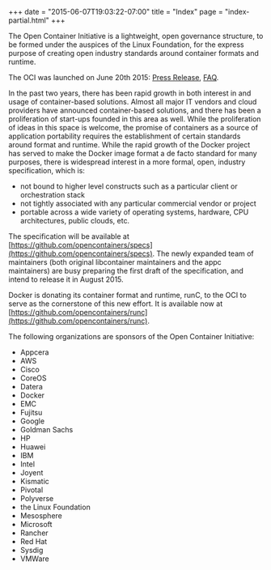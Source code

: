 +++
date = "2015-06-07T19:03:22-07:00"
title = "Index"
page = "index-partial.html"
+++

The Open Container Initiative is a lightweight, open governance structure, to be formed under the auspices of the Linux Foundation, for the express purpose of creating open industry standards around container formats and runtime.

The OCI was launched on June 20th 2015: [Press Release](/pressrelease), [FAQ](/faq).

In the past two years, there has been rapid growth in both interest in and usage of container-based solutions. Almost all major IT vendors and cloud providers have announced container-based solutions, and there has been a proliferation of start-ups founded in this area as well. While the proliferation of ideas in this space is welcome, the promise of containers as a source of application portability requires the establishment of certain standards around format and runtime. While the rapid growth of the Docker project has served to make the Docker image format a de facto standard for many purposes, there is widespread interest in a more formal, open, industry specification, which is:

* not bound to higher level constructs such as a particular client or orchestration stack
* not tightly associated with any particular commercial vendor or project
* portable across a wide variety of operating systems, hardware, CPU architectures, public clouds, etc.

The specification will be available at [https://github.com/opencontainers/specs](https://github.com/opencontainers/specs). The newly expanded team of maintainers (both original libcontainer maintainers and the appc maintainers) are busy preparing the first draft of the specification, and intend to release it in August 2015.

Docker is donating its container format and runtime, runC, to the OCI to serve as the cornerstone of this new effort. It is available now  at [https://github.com/opencontainers/runc](https://github.com/opencontainers/runc).

The following organizations are sponsors of the Open Container Initiative:

* Appcera
* AWS
* Cisco
* CoreOS
* Datera
* Docker
* EMC
* Fujitsu
* Google
* Goldman Sachs
* HP
* Huawei
* IBM
* Intel
* Joyent
* Kismatic
* Pivotal
* Polyverse
* the Linux Foundation
* Mesosphere
* Microsoft
* Rancher
* Red Hat
* Sysdig
* VMWare
